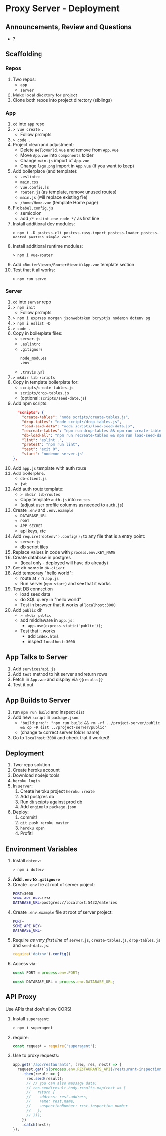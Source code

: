 Proxy Server - Deployment
===

## Announcements, Review and Questions

* ?

## Scaffolding

### Repos

1. Two repos:
    * `app`
    * `server`
1. Make local directory for project
1. Clone both repos into project directory (siblings)

### App

1. `cd` into `app` repo
1. `> vue create .`
    * Follow prompts
1. `> code .`
1. Project clean and adjustment:
    * Delete `HelloWorld.vue` and remove from `App.vue`
    * Move `App.vue` into `components` folder
    * Change `main.js` import of `App.vue`
    * Change `logo.png` import in `App.vue` (if you want to keep)
1. Add boilerplace (and template): 
    * `.eslintrc`
    * `main.css`
    * `vue.config.js`
    * `router.js` (as template, remove unused routes)
    * `main.js` (will replace existing file)
    * `/home/Home.vue` (template Home page)
1. Fix `babel.config.js`
    * semicolon
    * add `/* eslint-env node */` as first line
1. Install additional dev modules:
    ```
    > npm i -D postcss-cli postcss-easy-import postcss-loader postcss-nested postcss-simple-vars
    ```
1. Install additional runtime modules:
    ```
    > npm i vue-router
    ```
1. Add `<RouterView></RouterView>` in `App.vue` template section
1. Test that it all works:
    ```
    > npm run serve
    ```

### Server

1. `cd` into `server` repo
1. `> npm init`
    * Follow prompts
1. `> npm i express morgan jsonwebtoken bcryptjs nodemon dotenv pg`
1. `> npm i eslint -D`
1. `> code .`
1. Copy in boilerplate files:
    * `server.js`
    * `.eslintrc`
    * `.gitignore`
        ```
        node_modules
        .env
        ```
    * `.travis.yml`
1. `> mkdir lib scripts`
1. Copy in template boilerplate for:
    * `scripts/create-tables.js`
    * `scripts/drop-tables.js`
    * (optional: `scripts/seed-date.js`)
1. Add npm scripts:
    ```json
      "scripts": {
        "create-tables": "node scripts/create-tables.js",
        "drop-tables": "node scripts/drop-tables.js",
        "load-seed-data": "node scripts/load-seed-data.js",
        "recreate-tables": "npm run drop-tables && npm run create-tables",
        "db-load-all": "npm run recreate-tables && npm run load-seed-data",
        "lint": "eslint .",
        "pretest": "npm run lint",
        "test": "exit 0",
        "start": "nodemon server.js"
    },
    ```
1. Add `app.js` template with auth route
1. Add boilerplate:
    * `db-client.js`
    * `jwt`
1. Add auth route template: 
    * `> mkdir lib/routes`
    * Copy template `auth.js` into `routes`
    * (adjust user profile columns as needed to `auth.js`)
1. Create `.env` and `.env.example`
    * `DATABASE_URL`
    * `PORT`
    * `APP_SECRET`
    * api keys, etc
1. Add `require('dotenv').config();` to any file that is a entry point:
    * `server.js`
    * db script files
1. Replace values in code with `process.env.KEY_NAME`
1. Create database in postgres
    * (local only - deployed will have db already)
1. Set db name in `db-client`
1. Add temporary "hello world":
    * route at `/` in `app.js`
    * Run server (`npm start`) and see that it works
1. Test DB connection
    * load seed data
    * do SQL query in "hello world"
    * Test in browser that it works at `localhost:3000`
1. Add `public` dir
    * `> mkdir public`
    * add middleware in `app.js`:
        * `app.use(express.static('public'));`
    * Test that it works
        * add `index.html`
        * inspect `localhost:3000`

## App Talks to Server

1. Add `services/api.js`
1. Add `test` method to hit server and return rows
1. Fetch in `App.vue` and display via `{{results}}`
1. Test it out

## App Builds to Server

1. run `npm run build` and inspect `dist`
1. Add new `script` in `package.json`:
    * `"build:prod": "npm run build && rm -rf ../project-server/public && cp -R dist ../project-server/public"`
    * (change to correct server folder name)
1. Go to `localhost:3000` and check that it worked!

## Deployment

1. Two-repo solution
1. Create heroku account
1. Download nodejs tools
1. `heroku login`
1. In `server`:
    1. Create heroku project `heroku create`
    1. Add postgres db
    1. Run `db` scripts against prod db
    1. Add `engine` to `package.json`
1. Deploy:
    1. commit!
    1. `git push heroku master`
    1. `heroku open`
    1. Profit!

## Environment Variables

1. Install `dotenv`:
    ```sh
    > npm i dotenv
    ```
1. **Add `.env` to `.gitignore`**
1. Create `.env` file at root of server project:
    ```sh
    PORT=3000
    SOME_API_KEY=1234
    DATABASE_URL=postgres://localhost:5432/eateries
    ```
1. Create `.env.example` file at root of server project:
    ```sh
    PORT=
    SOME_API_KEY=
    DATABASE_URL=
    ```
1. Require _as very first line_ of `server.js`, `create-tables.js`, `drop-tables.js` and `seed-data.js`:
    ```js
    require('dotenv').config()
    ```
1. Access via:
    ```js
    const PORT = process.env.PORT;
    ```
    ```js
    const DATABASE_URL = process.env.DATABASE_URL;
    ```

## API Proxy

Use APIs that don't allow CORS!

1. Install `superagent`:
    ```sh
    > npm i superagent
    ```
1. require:
    ```js
    const request = require('superagent');
    ```
1. Use to proxy requests:
    ```js
    app.get('/api/restaurants', (req, res, next) => {
      request.get(`${process.env.RESTAURANTS_API}/restaurant-inspections/`)
        .then(result => {
          res.send(result);
          // // you can also massage data:
          // res.send(result.body.results.map(rest => {
          //   return {
          //    address: rest.address,
          //    name: rest.name,
          //    inspectionNumber: rest.inspection_number
          //   };
          // }));
        })
        .catch(next);
    });
